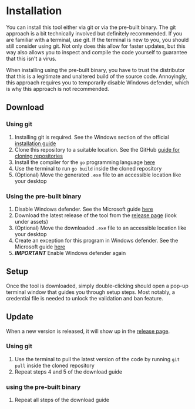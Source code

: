 # Installation
You can install this tool either via git or via the pre-built binary.
The git approach is a bit technically involved but definitely recommended.
If you are familiar with a terminal, use git.
If the terminal is new to you, you should still consider using git.
Not only does this allow for faster updates, but this way also allows you to inspect and compile the code yourself to guarantee that this isn't a virus.

When installing using the pre-built binary, you have to trust the distributor that this is a legitimate and unaltered build of the source code.
Annoyingly, this approach requires you to temporarily disable Windows defender, which is why this approach is not recommended.

## Download
### Using git
1. Installing git is required. See the Windows section of the official [installation guide](https://git-scm.com/book/en/v2/Getting-Started-Installing-Git)
2. Clone this repository to a suitable location. See the GitHub [guide for cloning repositories](https://docs.github.com/en/repositories/creating-and-managing-repositories/cloning-a-repository?platform=windows)
3. Install the compiler for the `go` programming language [here](https://go.dev/doc/install)
4. Use the terminal to run `go build` inside the cloned repository
5. (Optional) Move the generated `.exe` file to an accessible location like your desktop

### Using the pre-built binary
1. Disable Windows defender. See the Microsoft guide [here](https://support.microsoft.com/en-us/windows/turn-off-defender-antivirus-protection-in-windows-security-99e6004f-c54c-8509-773c-a4d776b77960)
2. Download the latest release of the tool from the [release page](https://github.com/DEFSAK/chiv-admin-helper/releases) (look under assets)
3. (Optional) Move the downloaded `.exe` file to an accessible location like your desktop
4. Create an exception for this program in Windows defender. See the Microsoft guide [here](https://support.microsoft.com/en-us/windows/add-an-exclusion-to-windows-security-811816c0-4dfd-af4a-47e4-c301afe13b26#:~:text=Go%20to%20Start%20%3E%20Settings%20%3E%20Update,%2C%20file%20types%2C%20or%20process.)
5. ***IMPORTANT*** Enable Windows defender again

## Setup
Once the tool is downloaded, simply double-clicking should open a pop-up terminal window that guides you through setup steps.
Most notably, a credential file is needed to unlock the validation and ban feature.

## Update
When a new version is released, it will show up in the [release page](https://github.com/DEFSAK/chiv-admin-helper/releases).
### Using git
1. Use the terminal to pull the latest version of the code by running `git pull` inside the cloned repository
2. Repeat steps 4 and 5 of the download guide

### using the pre-built binary
1. Repeat all steps of the download guide